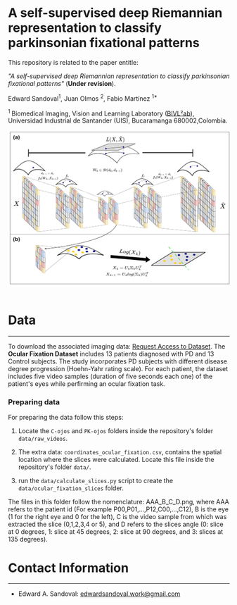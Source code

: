 # A self-supervised deep Riemannian representation to classify parkinsonian fixational patterns

This repository is related to the paper entitle:

*"A self-supervised deep Riemannian representation to classify parkinsonian fixational patterns"* (__Under revision__). <br/>

Edward Sandoval<sup>1</sup>, Juan Olmos <sup>2</sup>, Fabio Martínez <sup>1*</sup>


<sup>1 </sup> Biomedical Imaging, Vision and Learning Laboratory ([BIVL²ab](https://bivl2ab.uis.edu.co/)), Universidad Industrial de Santander (UIS), Bucaramanga 680002,Colombia.


<div align="center">
  <img src="images/paper-pipeline.png" width="100%" height="70%"/>
</div><br/>


# Data
------------

To download the associated imaging data: [Request Access to Dataset](mailto:famarcar@saber.uis.edu.co?cc=jaolmosr@correo.uis.edu.co&subject=Request%20for%20access:%20Ocular%20Fixation%20Dataset). The **Ocular Fixation Dataset** includes 13 patients diagnosed with PD and 13 Control subjects. The study incorporates PD subjects with different disease degree progression (Hoehn-Yahr rating scale). For each patient, the dataset includes five video samples (duration of five seconds each one) of the patient's eyes while perfirming an ocular fixation task. 


### Preparing data
For preparing the data follow this steps:
1. Locate the ``C-ojos`` and ``PK-ojos`` folders inside the repository's folder ``data/raw_videos``.

2. The extra data: ``coordinates_ocular_fixation.csv``, contains the spatial location where the slices were calculated. Locate this file inside the repository's folder ``data/``.

2. run the ``data/calculate_slices.py`` script to create the ``data/ocular_fixation_slices`` folder. 

The files in this folder follow the nomenclature: AAA_B_C_D.png, where AAA refers to the patient id (For example P00,P01,...,P12,C00,...,C12), B is the eye (1 for the right eye and 0 for the left), C is the video sample from which was extracted the slice (0,1,2,3,4 or 5), and D refers to the slices angle (0: slice at 0 degrees, 1: slice at 45 degrees, 2: slice at 90 degrees, and 3: slices at 135 degrees).


# Contact Information
------------
* Edward A. Sandoval: edwardsandoval.work@gmail.com
